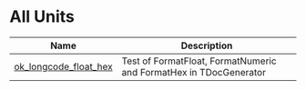 # All Units


| Name | Description |
|---|---|
| [ok_longcode_float_hex](ok_longcode_float_hex.md) | Test of FormatFloat, FormatNumeric and FormatHex in TDocGenerator |

